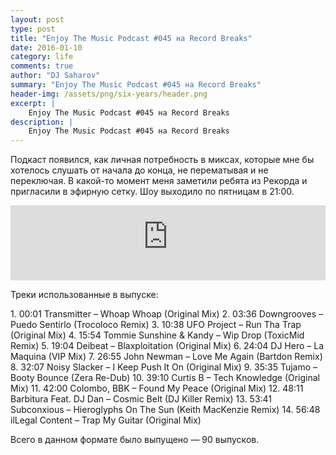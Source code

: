 ```yaml
---
layout: post
type: post
title: "Enjoy The Music Podcast #045 на Record Breaks"
date: 2016-01-10
category: life
comments: true
author: "DJ Saharov"
summary: "Enjoy The Music Podcast #045 на Record Breaks"
header-img: /assets/png/six-years/header.png
excerpt: |
    Enjoy The Music Podcast #045 на Record Breaks
description: |
    Enjoy The Music Podcast #045 на Record Breaks
---
```


<p>
<span class="firstcharacter">П</span>одкаст появился, как личная потребность в миксах, которые мне бы хотелось слушать от начала до конца, не перематывая и не переключая. В какой-то момент меня заметили ребята из Рекорда и пригласили в эфирную сетку. Шоу выходило по пятницам в 21:00.
</p>

<iframe width="100%" height="120" src="https://player-widget.mixcloud.com/widget/iframe/?hide_cover=1&feed=%2Fdjsaharovofficial%2Fenjoy-the-music-podcast-045%2F" frameborder="0" allow="encrypted-media; fullscreen; autoplay; idle-detection; speaker-selection; web-share;" ></iframe>

<p>Треки использованные в выпуске:</p>
1. 00:01 Transmitter – Whoap Whoap (Original Mix)
2. 03:36 Downgrooves – Puedo Sentirlo (Trocoloco Remix)
3. 10:38 UFO Project – Run Tha Trap (Original Mix)
4. 15:54 Tommie Sunshine & Kandy – Wip Drop (ToxicMid Remix) 
5. 19:04 Deibeat – Blaxploitation (Original Mix)
6. 24:04 DJ Hero – La Maquina (VIP Mix)
7. 26:55 John Newman – Love Me Again (Bartdon Remix)
8. 32:07 Noisy Slacker – I Keep Push It On (Original Mix)
9. 35:35 Tujamo – Booty Bounce (Zera Re-Dub)
10. 39:10 Curtis B – Tech Knowledge (Original Mix)
11. 42:00 Colombo, BBK – Found My Peace (Original Mix)
12. 48:11 Barbitura Feat. DJ Dan – Cosmic Belt (DJ Killer Remix)
13. 53:41 Subconxious – Hieroglyphs On The Sun (Keith MacKenzie Remix)
14. 56:48 ilLegal Content – Trap My Guitar (Original Mix)

<p>Всего в данном формате было выпущено &mdash; 90 выпусков.</p>